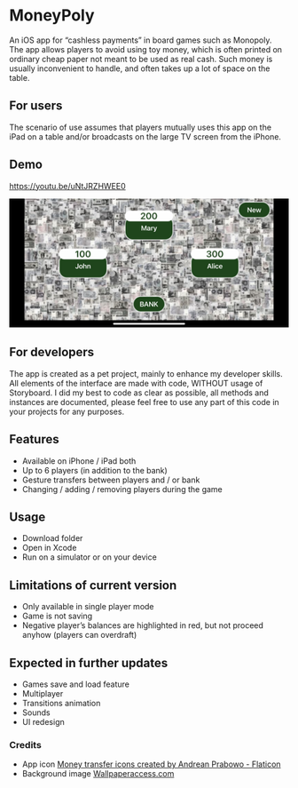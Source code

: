 # MoneyPoly

An iOS app for “cashless payments” in board games such as Monopoly.<br>
The app allows players to avoid using toy money, which is often printed on ordinary cheap paper not meant to be used as real cash. Such money is usually inconvenient to handle, and often takes up a lot of space on the table.

## For users
The scenario of use assumes that players mutually uses this app on the iPad on a table and/or broadcasts on the large TV screen from the iPhone.

## Demo
https://youtu.be/uNtJRZHWEE0

![Screenshot](screenshot.jpg)



## For developers
The app is created as a pet project, mainly to enhance my developer skills. All elements of the interface are made with code, WITHOUT usage of Storyboard. I did my best to code as clear as possible, all methods and instances are documented, please feel free to use any part of this code in your projects for any purposes.

## Features
* Available on iPhone / iPad  both
* Up to 6 players (in addition to the bank)
* Gesture transfers between players and / or bank
* Changing / adding / removing players during the game

## Usage
* Download folder
* Open in Xcode
* Run on a simulator or on your device

## Limitations of current version
* Only available in single player mode
* Game is not saving
* Negative player’s balances are highlighted in red, but not proceed anyhow (players can overdraft)

## Expected in further updates
* Games save and load feature
* Multiplayer
* Transitions animation
* Sounds
* UI redesign


### Credits
* App icon
<a href="https://www.flaticon.com/free-icons/money-transfer" title="money transfer icons">Money transfer icons created by Andrean Prabowo - Flaticon</a>
* Background image
<a href="https://wallpaperaccess.com"> Wallpaperaccess.com</a>
